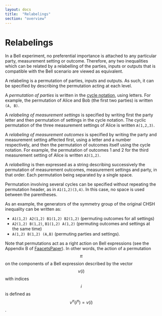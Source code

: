 ```yaml
---
layout: docs
title:  "Relabelings"
section: "overview"
---
```


# Relabelings

In a Bell experiment, no preferential importance is attached to any particular party, measurement setting or outcome. Therefore, any two inequalities which can be related by a relabelling of the parties, inputs or outputs that is compatible with the Bell scenario are viewed as equivalent.

A relabeling is a permutation of parties, inputs and outputs. As such, it can be specified by describing the permutation acting at each level.

A _permutation of parties_ is written in the [cycle notation](https://en.wikipedia.org/wiki/Permutation#Cycle_notation), using letters. For example, the permutation of Alice and Bob (the first two parties) is written `(A, B)`.

A _relabeling of measurement settings_ is specified by writing first the party letter and then permutation of settings in the cycle notation. The cyclic permutation of the three measurement settings of Alice is written `A(1,2,3)`.

A _relabeling of measurement outcomes_ is specified by writing the party and measurement setting affected first, using a letter and a number respectively, and then the permutation of outcomes itself using the cycle notation. For example, the permutation of outcomes 1 and 2 for the third measurement setting of Alice is written `A3(1,2)`.

A _relabelling_ is then expressed as a string describing successively the permutation of measurement outcomes, measurement settings and party, in that order. Each permutation being separated by a single space.

Permutation involving several cycles can be specified without repeating the permutation header, as in `A1(1,2)(3,4)`. In this case, no space is used between the parentheses.

As an example, the generators of the symmetry group of the original CHSH inequality can be written as:

- `A1(1,2) A2(1,2) B1(1,2) B2(1,2)` (permuting outcomes for all settings)
- `A2(1,2) B(1,2)`, `B1(1,2) A(1,2)` (permuting outcomes and settings at the same time)
- `A(1,2) B(1,2) (A,B)` (permuting parties and settings).

Note that permutations act as a right action on Bell expressions (see the Appendix B of [FaacetsPaper](https://arxiv.org/abs/1404.1306)). In other words, the action of a permutation $$\pi$$ on the components of a Bell expression described by the vector $$v(i)$$ with indices $$i$$ is defined as $$v^\pi(i^\pi) = v(i)$$.
